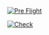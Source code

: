 [![Pre Flight](https://github.com/32teeth/GitHubWorkflows/actions/workflows/pre-flight.yml/badge.svg?branch=main&event=push)](https://github.com/32teeth/GitHubWorkflows/actions/workflows/pre-flight.yml)

[![Check](https://github.com/32teeth/GitHubWorkflows/actions/workflows/check.yml/badge.svg?branch=main&event=push)](https://github.com/32teeth/GitHubWorkflows/actions/workflows/check.yml)
